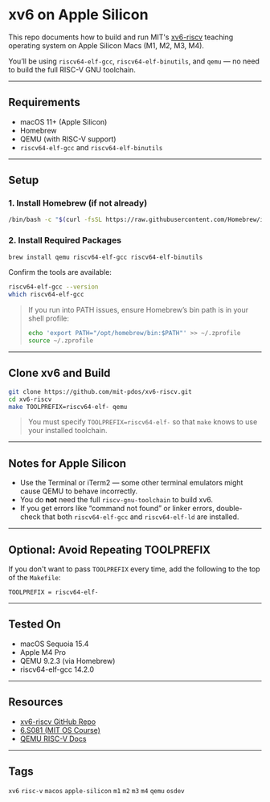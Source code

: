 # xv6 on Apple Silicon

This repo documents how to build and run MIT's [xv6-riscv](https://github.com/mit-pdos/xv6-riscv) teaching operating system on Apple Silicon Macs (M1, M2, M3, M4).

You’ll be using `riscv64-elf-gcc`, `riscv64-elf-binutils`, and `qemu` — no need to build the full RISC-V GNU toolchain.

---

## Requirements

- macOS 11+ (Apple Silicon)
- Homebrew
- QEMU (with RISC-V support)
- `riscv64-elf-gcc` and `riscv64-elf-binutils`

---

## Setup

### 1. Install Homebrew (if not already)

```bash
/bin/bash -c "$(curl -fsSL https://raw.githubusercontent.com/Homebrew/install/HEAD/install.sh)"
```

### 2. Install Required Packages

```bash
brew install qemu riscv64-elf-gcc riscv64-elf-binutils
```

Confirm the tools are available:

```bash
riscv64-elf-gcc --version
which riscv64-elf-gcc
```

> If you run into PATH issues, ensure Homebrew’s bin path is in your shell profile:
>
> ```bash
> echo 'export PATH="/opt/homebrew/bin:$PATH"' >> ~/.zprofile
> source ~/.zprofile
> ```

---

## Clone xv6 and Build

```bash
git clone https://github.com/mit-pdos/xv6-riscv.git
cd xv6-riscv
make TOOLPREFIX=riscv64-elf- qemu
```

> You must specify `TOOLPREFIX=riscv64-elf-` so that `make` knows to use your installed toolchain.

---

## Notes for Apple Silicon

- Use the Terminal or iTerm2 — some other terminal emulators might cause QEMU to behave incorrectly.
- You do **not** need the full `riscv-gnu-toolchain` to build xv6.
- If you get errors like “command not found” or linker errors, double-check that both `riscv64-elf-gcc` and `riscv64-elf-ld` are installed.

---

## Optional: Avoid Repeating TOOLPREFIX

If you don't want to pass `TOOLPREFIX` every time, add the following to the top of the `Makefile`:

```make
TOOLPREFIX = riscv64-elf-
```

---

## Tested On

- macOS Sequoia 15.4
- Apple M4 Pro
- QEMU 9.2.3 (via Homebrew)
- riscv64-elf-gcc 14.2.0

---

## Resources

- [xv6-riscv GitHub Repo](https://github.com/mit-pdos/xv6-riscv)
- [6.S081 (MIT OS Course)](https://pdos.csail.mit.edu/6.828/2023/)
- [QEMU RISC-V Docs](https://wiki.qemu.org/Documentation/Platforms/RISCV)

---

## Tags

`xv6` `risc-v` `macos` `apple-silicon` `m1` `m2` `m3` `m4` `qemu` `osdev`
